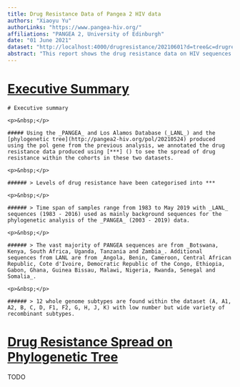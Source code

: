 ```yaml
---
title: Drug Resistance Data of Pangea 2 HIV data
authors: "Xiaoyu Yu"
authorLinks: "https://www.pangea-hiv.org/"
affiliations: "PANGEA 2, University of Edinburgh"
date: "01 June 2021"
dataset: "http://localhost:4000/drugresistance/20210601?d=tree&c=drugresistance"
abstract: "This report shows the drug resistance data on HIV sequences taken from different Sub-Saharan African countries on PANGEA and Los Alamos (LANL) dataset. Different levels of drug resistance has been annotated on the phylogenetic tree produced using the pol gene from the previous analysis. Details of that analysis can be accessed [here](http://pangea2-hiv.org/narratives/IntroToPANGEADashboard)"
---
```


# [Executive Summary](http://localhost:4000/drugresistance/20210601)

```auspiceMainDisplayMarkdown
# Executive summary

<p>&nbsp;</p>

##### Using the _PANGEA_ and Los Alamos Database (_LANL_) and the [phylogenetic tree](http://pangea2-hiv.org/pol/20210524) produced using the pol gene from the previous analysis, we annotated the drug resistance data produced using [***] () to see the spread of drug resistance within the cohorts in these two datasets.

<p>&nbsp;</p>

###### > Levels of drug resistance have been categorised into ***

<p>&nbsp;</p>

###### > Time span of samples range from 1983 to May 2019 with _LANL_ sequences (1983 - 2016) used as mainly background sequences for the phylogenetic analysis of the _PANGEA_ (2003 - 2019) data.

<p>&nbsp;</p>

###### > The vast majority of PANGEA sequences are from _Botswana, Kenya, South Africa, Uganda, Tanzania and Zambia_. Additional sequences from LANL are from _Angola, Benin, Cameroon, Central African Republic, Cote d'Ivoire, Democratic Republic of the Congo, Ethiopia, Gabon, Ghana, Guinea Bissau, Malawi, Nigeria, Rwanda, Senegal and Somalia_.

<p>&nbsp;</p>

###### > 12 whole genome subtypes are found within the dataset (A, A1, A2, B, C, D, F1, F2, G, H, J, K) with low number but wide variety of recombinant subtypes.
```

# [Drug Resistance Spread on Phylogenetic Tree](http://localhost:4000/drugresistance/20210601?d=map)

TODO